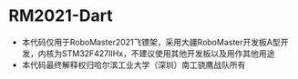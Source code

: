 # RM2021-Dart
- 本代码仅用于RoboMaster2021飞镖架，采用大疆RoboMaster开发板A型开发，内核为STM32F427IIHx，不建议使用其他开发板以及用作其他用途
- 本代码最终解释权归哈尔滨工业大学（深圳）南工骁鹰战队所有